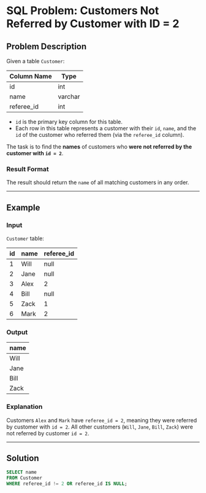 # SQL Problem: Customers Not Referred by Customer with ID = 2

## Problem Description

Given a table `Customer`:

| Column Name | Type    |
|-------------|---------|
| id          | int     |
| name        | varchar |
| referee_id  | int     |

- `id` is the primary key column for this table.
- Each row in this table represents a customer with their `id`, `name`, and the `id` of the customer who referred them (via the `referee_id` column).

The task is to find the **names** of customers who **were not referred by the customer with `id = 2`**.

### Result Format
The result should return the `name` of all matching customers in any order.

---

## Example

### Input
`Customer` table:

| id | name | referee_id |
|----|------|------------|
| 1  | Will | null       |
| 2  | Jane | null       |
| 3  | Alex | 2          |
| 4  | Bill | null       |
| 5  | Zack | 1          |
| 6  | Mark | 2          |

### Output
| name |
|------|
| Will |
| Jane |
| Bill |
| Zack |

### Explanation
Customers `Alex` and `Mark` have `referee_id = 2`, meaning they were referred by customer with `id = 2`. All other customers (`Will`, `Jane`, `Bill`, `Zack`) were not referred by customer `id = 2`.

---

## Solution

```sql
SELECT name  
FROM Customer  
WHERE referee_id != 2 OR referee_id IS NULL;
